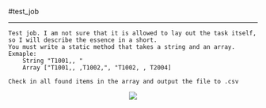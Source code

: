 #test_job
***
````
Test job. I am not sure that it is allowed to lay out the task itself, so I will describe the essence in a short.
You must write a static method that takes a string and an array.
Exmaple: 
    String "T1001,, "
    Array ["T1001,, ,T1002,", "T1002, , T2004] 

Check in all found items in the array and output the file to .csv
````
<p align="center"><img src="https://github.com/SoraRise/test_job/blob/master/src/main/resources/accets/test_job.png"><p>